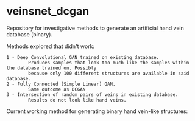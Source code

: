 # veinsnet_dcgan
Repository for investigative methods to generate an artificial hand vein database (binary). 

Methods explored that didn't work:

	1 - Deep Convolutional GAN trained on existing database.
			Produces samples that look too much like the samples within the database trained on. Possibly
			because only 100 different structures are available in said database.
	2 - Fully Connected (Simple Linear) GAN.
			Same outcome as DCGAN
	3 - Intersection of random pairs of veins in existing database.
			Results do not look like hand veins.

Current working method for generating binary hand vein-like structures:

	